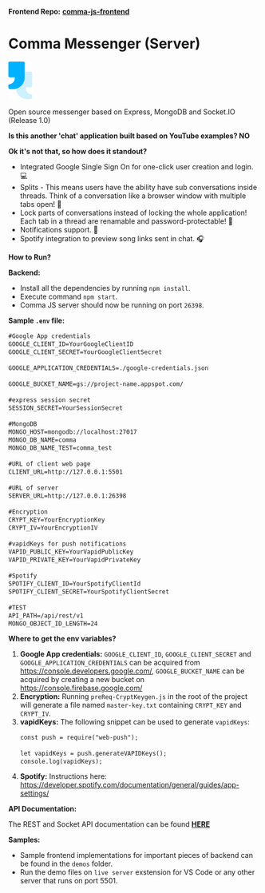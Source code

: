 **Frontend Repo:**
**[comma-js-frontend](https://github.com/ronaldlanton/comma-js-frontend)**

# Comma Messenger (Server)
![Comma JS Logo](/branding-assets/logo.png)

Open source messenger based on Express, MongoDB and Socket.IO (Release 1.0)

**Is this another 'chat' application built based on YouTube examples? NO**

**Ok it's not that, so how does it standout?**
* Integrated Google Single Sign On for one-click user creation and login.💻
* Splits - This means users have the ability have sub conversations inside threads. Think of a conversation like a browser window with multiple tabs open! 💭
* Lock parts of conversations instead of locking the whole application! Each tab in a thread are renamable and password-protectable! 🔐
* Notifications support. 🔔
* Spotify integration to preview song links sent in chat. 🎧

**How to Run?**

**Backend:**
* Install all the dependencies by running `npm install`.
* Execute command `npm start`.
* Comma JS server should now be running on port `26398`.

**Sample `.env` file:**

```
#Google App credentials
GOOGLE_CLIENT_ID=YourGoogleClientID
GOOGLE_CLIENT_SECRET=YourGoogleClientSecret

GOOGLE_APPLICATION_CREDENTIALS=./google-credentials.json

GOOGLE_BUCKET_NAME=gs://project-name.appspot.com/

#express session secret
SESSION_SECRET=YourSessionSecret

#MongoDB
MONGO_HOST=mongodb://localhost:27017
MONGO_DB_NAME=comma
MONGO_DB_NAME_TEST=comma_test

#URL of client web page
CLIENT_URL=http://127.0.0.1:5501

#URL of server
SERVER_URL=http://127.0.0.1:26398

#Encryption
CRYPT_KEY=YourEncryptionKey
CRYPT_IV=YourEncryptionIV

#vapidKeys for push notifications
VAPID_PUBLIC_KEY=YourVapidPublicKey
VAPID_PRIVATE_KEY=YourVapidPrivateKey

#Spotify
SPOTIFY_CLIENT_ID=YourSpotifyClientId
SPOTIFY_CLIENT_SECRET=YourSpotifyClientSecret

#TEST
API_PATH=/api/rest/v1
MONGO_OBJECT_ID_LENGTH=24
```

**Where to get the env variables?**

1. **Google App credentials:** `GOOGLE_CLIENT_ID`, `GOOGLE_CLIENT_SECRET` and `GOOGLE_APPLICATION_CREDENTIALS` can be acquired from https://console.developers.google.com/, `GOOGLE_BUCKET_NAME` can be acquired by creating a new bucket on https://console.firebase.google.com/
2. **Encryption:** Running `preReq-CryptKeygen.js` in the root of the project will generate a file named `master-key.txt` containing `CRYPT_KEY` and `CRYPT_IV`.
3. **vapidKeys:** The following snippet can be used to generate `vapidKeys`:
   ```
   const push = require("web-push");
   
   let vapidKeys = push.generateVAPIDKeys();
   console.log(vapidKeys);
   ```
4. **Spotify:** Instructions here: https://developer.spotify.com/documentation/general/guides/app-settings/

**API Documentation:**

The REST and Socket API documentation can be found **[HERE](docs/api_docs.md)**

**Samples:**
* Sample frontend implementations for important pieces of backend can be found in the `demos` folder.
* Run the demo files on `live server` exstension for VS Code or any other server that runs on port 5501.
